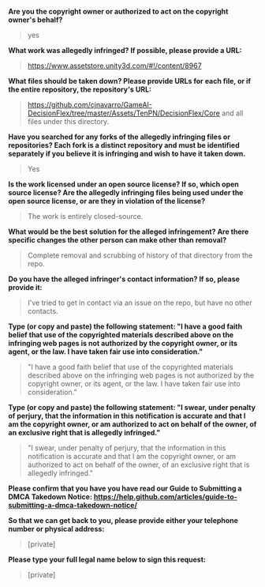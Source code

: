 **Are you the copyright owner or authorized to act on the copyright owner's behalf?**   
> yes

**What work was allegedly infringed? If possible, please provide a URL:**  
> https://www.assetstore.unity3d.com/#!/content/8967

**What files should be taken down? Please provide URLs for each file, or if the entire repository, the repository's URL:**  
> https://github.com/cjnavarro/GameAI-DecisionFlex/tree/master/Assets/TenPN/DecisionFlex/Core and all files under this directory.

**Have you searched for any forks of the allegedly infringing files or repositories? Each fork is a distinct repository and must be identified separately if you believe it is infringing and wish to have it taken down.**  
> Yes

**Is the work licensed under an open source license? If so, which open source license? Are the allegedly infringing files being used under the open source license, or are they in violation of the license?**  
> The work is entirely closed-source.

**What would be the best solution for the alleged infringement? Are there specific changes the other person can make other than removal?**  
> Complete removal and scrubbing of history of that directory from the repo.

**Do you have the alleged infringer's contact information? If so, please provide it:**  
> I've tried to get in contact via an issue on the repo, but have no other contacts.

**Type (or copy and paste) the following statement: "I have a good faith belief that use of the copyrighted materials described above on the infringing web pages is not authorized by the copyright owner, or its agent, or the law. I have taken fair use into consideration."**  
> "I have a good faith belief that use of the copyrighted materials described above on the infringing web pages is not authorized by the copyright owner, or its agent, or the law. I have taken fair use into consideration."

**Type (or copy and paste) the following statement: "I swear, under penalty of perjury, that the information in this notification is accurate and that I am the copyright owner, or am authorized to act on behalf of the owner, of an exclusive right that is allegedly infringed."**  
> "I swear, under penalty of perjury, that the information in this notification is accurate and that I am the copyright owner, or am authorized to act on behalf of the owner, of an exclusive right that is allegedly infringed."

**Please confirm that you have you have read our Guide to Submitting a DMCA Takedown Notice: https://help.github.com/articles/guide-to-submitting-a-dmca-takedown-notice/**  

**So that we can get back to you, please provide either your telephone number or physical address:**  
> [private]  

**Please type your full legal name below to sign this request:**  
> [private]  
